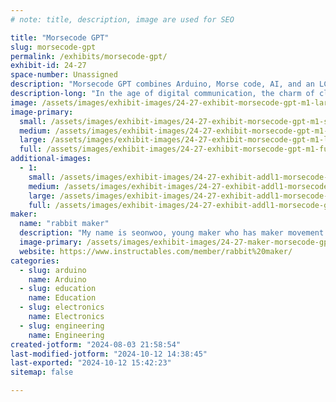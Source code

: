 ```yaml
---
# note: title, description, image are used for SEO

title: "Morsecode GPT"
slug: morsecode-gpt
permalink: /exhibits/morsecode-gpt/
exhibit-id: 24-27
space-number: Unassigned
description: "Morsecode GPT combines Arduino, Morse code, AI, and an LCD for translating Morse code and text."
description-long: "In the age of digital communication, the charm of classic Morse code continues to captivate passionists and professionals tastes. Now, imagine merging this timeless form of communication with the cutting-edge capabilities of AI. Introducing Morsecode GPT, a invention that combines an Arduino-powered Morse code key with a language model, Ollama LMM (Language Model Machine), and an LCD display. This device allows users to translate Morse code into natural language text and vice versa."
image: /assets/images/exhibit-images/24-27-exhibit-morsecode-gpt-m1-large.PNG
image-primary: 
  small: /assets/images/exhibit-images/24-27-exhibit-morsecode-gpt-m1-small.PNG
  medium: /assets/images/exhibit-images/24-27-exhibit-morsecode-gpt-m1-medium.PNG
  large: /assets/images/exhibit-images/24-27-exhibit-morsecode-gpt-m1-large.PNG
  full: /assets/images/exhibit-images/24-27-exhibit-morsecode-gpt-m1-full.PNG
additional-images: 
  - 1:
    small: /assets/images/exhibit-images/24-27-exhibit-addl1-morsecode-gpt-m2-small.PNG
    medium: /assets/images/exhibit-images/24-27-exhibit-addl1-morsecode-gpt-m2-medium.PNG
    large: /assets/images/exhibit-images/24-27-exhibit-addl1-morsecode-gpt-m2-large.PNG
    full: /assets/images/exhibit-images/24-27-exhibit-addl1-morsecode-gpt-m2-full.PNG
maker: 
  name: "rabbit maker"
  description: "My name is seonwoo, young maker who has maker movement and fair experience from 2014. I participated in the first maker fair in 2014 with my work with my parents. I live in Seoul, South Korea and I enjoy making something such as Toy, Game by using Design tools, 3D printer, soldering, Arduino, App inventor coding etc. When I make something, I use 3D printer, layer cut machine, CAD tools like Autocad, Tinkercad, 123D and Arduino. Also, I like to create contents by using Photoshop, Clip studio etc."
  image-primary: /assets/images/exhibit-images/24-27-maker-morsecode-gpt-openart-image-funpyt2q-1722735460351-raw-medium.jpg
  website: https://www.instructables.com/member/rabbit%20maker/
categories: 
  - slug: arduino
    name: Arduino
  - slug: education
    name: Education
  - slug: electronics
    name: Electronics
  - slug: engineering
    name: Engineering
created-jotform: "2024-08-03 21:58:54"
last-modified-jotform: "2024-10-12 14:38:45"
last-exported: "2024-10-12 15:42:23"
sitemap: false

---
```

